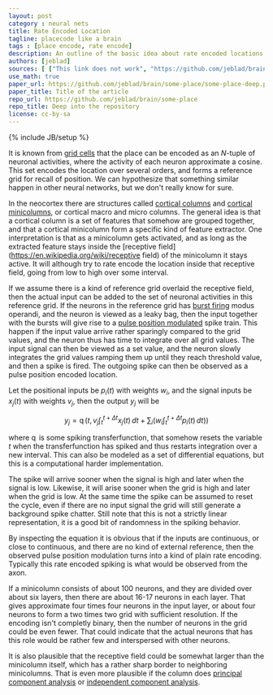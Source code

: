 ```yaml
---
layout: post
category : neural nets
title: Rate Encoded Location
tagline: placecode like a brain
tags : [place encode, rate encode]
description: An outline of the basic idea about rate encoded locations, why it is important, how it might be done in parts of the brain, and how to approximate the same behavior in an artificial neural network.
authors: [jeblad]
sources: [ ["This link does not work", "https://github.com/jeblad/brain/some-place/some-place-deep.pdf"], ["This link does not work", "https://github.com/jeblad/brain/some-place/some-other-place/"] ]
use_math: true
paper_url: https://github.com/jeblad/brain/some-place/some-place-deep.pdf
paper_title: Title of the article
repo_url: https://github.com/jeblad/brain/some-place
repo_title: Deep into the repository
license: cc-by-sa
---
```

{% include JB/setup %}

It is known from [grid cells](https://en.wikipedia.org/wiki/grid_cells) that the place can be encoded as an $N$-tuple of neuronal activities, where the activity of each neuron approximate a cosine. This set encodes the location over several orders, and forms a reference grid for recall of position. We can hypothesize that something similar happen in other neural networks, but we don't really know for sure.

In the neocortex there are structures called [cortical columns](https://en.wikipedia.org/wiki/cortical_column) and [cortical minicolumns](https://en.wikipedia.org/wiki/cortical_minicolumn), or cortical macro and micro columns. The general idea is that a cortical column is a set of features that somehow are grouped together, and that a cortical minicolumn form a specific kind of feature extractor. One interpretation is that as a minicolumn gets activated, and as long as the extracted feature stays inside the [receptive field](https://en.wikipedia.org/wiki/receptive field) of the minicolumn it stays active. It will although try to rate encode the location inside that receptive field, going from low to high over some interval.

If we assume there is a kind of reference grid overlaid the receptive field, then the actual input can be added to the set of neuronal activities in this reference grid. If the neurons in the reference grid has [burst firing](https://en.wikipedia.org/wiki/burst_firing) modus operandi, and the neuron is viewed as a leaky bag, then the input together with the bursts will give rise to a [pulse position modulated](https://en.wikipedia.org/wiki/Pulse-position_modulation) spike train. This happen if the input value arrive rather sparingly compared to the grid values, and the neuron thus has time to integrate over all grid values. The input signal can then be viewed as a set value, and the neuron slowly integrates the grid values ramping them up until they reach threshold value, and then a spike is fired. The outgoing spike can then be observed as a pulse position encoded location.

Let the positional inputs be $p_i(t)$ with weights $w_i$, and the signal inputs be $x_j(t)$ with weights $v_j$, then the output $y_j$ will be

$$
\begin{equation}
y_j = \operatorname{q} \left ( t, v_j \int_{t}^{t+\Delta t} x_j(t)\, dt + \sum_i \left ( w_i \int_{t}^{t+\Delta t} p_i(t)\, dt \right ) \right )
\end{equation}
$$

where $\operatorname{q}$ is some spiking transferfunction, that somehow resets the variable $t$ when the transferfunction has spiked and thus restarts integration over a new interval. This can also be modeled as a set of differential equations, but this is a computational harder implementation.

The spike will arrive sooner when the signal is high and later when the signal is low. Likewise, it will arise sooner when the grid is high and later when the grid is low. At the same time the spike can be assumed to reset the cycle, even if there are no input signal the grid will still generate a background spike chatter. Still note that this is not a strictly linear representation, it is a good bit of randomness in the spiking behavior.

By inspecting the equation it is obvious that if the inputs are continuous, or close to continuous, and there are no kind of external reference, then the observed pulse position modulation turns into a kind of plain rate encoding. Typically this rate encoded spiking is what would be observed from the axon.

If a minicolumn consists of about 100 neurons, and they are divided over about six layers, then there are about 16-17 neurons in each layer. That gives approximate four times four neurons in the input layer, or about four neurons to form a two times two grid with sufficient resolution. If the encoding isn't completly binary, then the number of neurons in the grid could be even fewer. That could indicate that the actual neurons that has this role would be rather few and interspersed with other neurons.

It is also plausible that the receptive field could be somewhat larger than the minicolumn itself, which has a rather sharp border to neighboring minicolumns. That is even more plausible if the column does [principal component analysis](https://en.wikipedia.org/wiki/principal_component_analysis) or [independent component analysis](https://en.wikipedia.org/wiki/principal_component_analysis).
